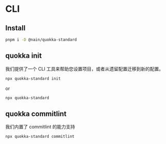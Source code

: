 # CLI

## Install

```bash
pnpm i -D @nain/quokka-standard
```

## quokka init

我们提供了一个 CLI 工具来帮助您设置项目，或者从遗留配置迁移到新的配置。

```bash
npx quokka-standard init
```

or

```bash
npx quokka-standard
```

## quokka commitlint

我们内置了 commitlint 的能力支持

```bash
npx quokka-standard commitlint
```
